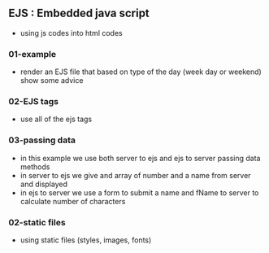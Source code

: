 ## EJS : Embedded java script
- using js codes into html codes

### 01-example
- render an EJS file that based on type of the day (week day or weekend) show some advice 

### 02-EJS tags 
- use all of the ejs tags

### 03-passing data 
- in this example we use both server to ejs and ejs to server passing data methods 
- in server to ejs we give and array of number and a name from server and displayed 
- in ejs to server we use a form to submit a name and fName to server to calculate number of characters 

### 02-static files  
- using static files (styles, images, fonts)


